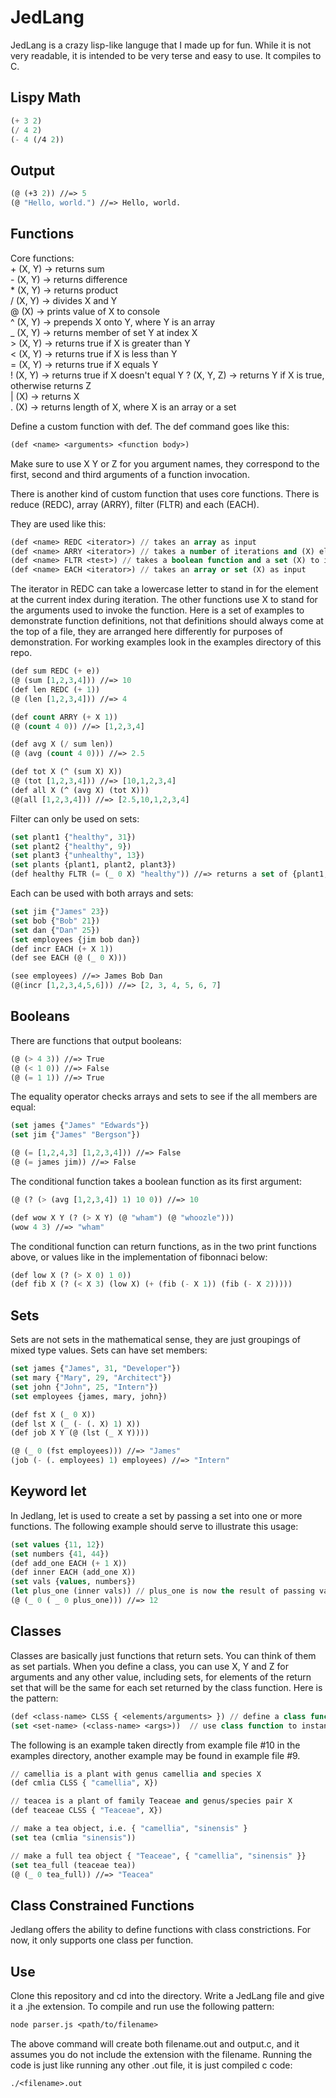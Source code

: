JedLang
=======

JedLang is a crazy lisp-like languge that I made up for fun. While it is not very readable, it is intended to be very terse and easy to use. It compiles to C.

Lispy Math
----------
```lisp
(+ 3 2)
(/ 4 2)
(- 4 (/4 2))
```

Output
------
```lisp
(@ (+3 2)) //=> 5
(@ "Hello, world.") //=> Hello, world.
```

Functions
---------

Core functions:    
\+ (X, Y) -> returns sum    
\- (X, Y) -> returns difference    
\* (X, Y) -> returns product    
/  (X, Y) -> divides X and Y    
@  (X) -> prints value of X to console    
^  (X, Y) -> prepends X onto Y, where Y is an array    
_  (X, Y) -> returns member of set Y at index X    
\> (X, Y) -> returns true if X is greater than Y    
<  (X, Y) -> returns true if X is less than Y   
=  (X, Y) -> returns true if X equals Y    
!  (X, Y) -> returns true if X doesn't equal Y
?  (X, Y, Z) -> returns Y if X is true, otherwise returns Z    
|  (X) -> returns X    
.  (X) -> returns length of X, where X is an array or a set    

Define a custom function with def. The def command goes like this:

```lisp
(def <name> <arguments> <function body>)
```
Make sure to use X Y or Z for you argument names, they correspond to the first, second and third arguments of a function invocation.    

There is another kind of custom function that uses core functions. There is reduce (REDC), array (ARRY), filter (FLTR) and each (EACH).    
    
They are used like this:

```lisp
(def <name> REDC <iterator>) // takes an array as input
(def <name> ARRY <iterator>) // takes a number of iterations and (X) element to iterate
(def <name> FLTR <test>) // takes a boolean function and a set (X) to iterate over
(def <name> EACH <iterator>) // takes an array or set (X) as input
```
The iterator in REDC can take a lowercase letter to stand in for the element at the current index during iteration. The other functions use X to stand for the arguments used to invoke the function. Here is a set of examples to demonstrate function definitions, not that definitions should always come at the top of a file, they are arranged here differently for purposes of demonstration. For working examples look in the examples directory of this repo.

```lisp
(def sum REDC (+ e))
(@ (sum [1,2,3,4])) //=> 10
(def len REDC (+ 1))
(@ (len [1,2,3,4])) //=> 4

(def count ARRY (+ X 1))
(@ (count 4 0)) //=> [1,2,3,4]

(def avg X (/ sum len))
(@ (avg (count 4 0))) //=> 2.5

(def tot X (^ (sum X) X))
(@ (tot [1,2,3,4])) //=> [10,1,2,3,4]
(def all X (^ (avg X) (tot X)))
(@(all [1,2,3,4])) //=> [2.5,10,1,2,3,4]
```

Filter can only be used on sets:
```lisp
(set plant1 {"healthy", 31})
(set plant2 {"healthy", 9})
(set plant3 {"unhealthy", 13})
(set plants {plant1, plant2, plant3})
(def healthy FLTR (= (_ 0 X) "healthy")) //=> returns a set of {plant1, plant2}
```
Each can be used with both arrays and sets:
```lisp
(set jim {"James" 23})
(set bob {"Bob" 21})
(set dan {"Dan" 25})
(set employees {jim bob dan})
(def incr EACH (+ X 1))
(def see EACH (@ (_ 0 X)))

(see employees) //=> James Bob Dan
(@(incr [1,2,3,4,5,6])) //=> [2, 3, 4, 5, 6, 7]
```
Booleans
--------
There are functions that output booleans:
```lisp
(@ (> 4 3)) //=> True
(@ (< 1 0)) //=> False
(@ (= 1 1)) //=> True
```
The equality operator checks arrays and sets to see if the all members are equal:
```lisp
(set james {"James" "Edwards"})
(set jim {"James" "Bergson"})

(@ (= [1,2,4,3] [1,2,3,4])) //=> False
(@ (= james jim)) //=> False
```

The conditional function takes a boolean function as its first argument:
```lisp
(@ (? (> (avg [1,2,3,4]) 1) 10 0)) //=> 10

(def wow X Y (? (> X Y) (@ "wham") (@ "whoozle")))
(wow 4 3) //=> "wham"
```
The conditional function can return functions, as in the two print functions above, or values like in the implementation of fibonnaci below:

```lisp
(def low X (? (> X 0) 1 0))
(def fib X (? (< X 3) (low X) (+ (fib (- X 1)) (fib (- X 2)))))
```
Sets
----

Sets are not sets in the mathematical sense, they are just groupings of mixed type values. Sets can have set members:

```lisp
(set james {"James", 31, "Developer"})
(set mary {"Mary", 29, "Architect"})
(set john {"John", 25, "Intern"})
(set employees {james, mary, john})

(def fst X (_ 0 X))
(def lst X (_ (- (. X) 1) X))
(def job X Y (@ (lst (_ X Y))))

(@ (_ 0 (fst employees))) //=> "James"
(job (- (. employees) 1) employees) //=> "Intern"
```

Keyword let
-----------

In Jedlang, let is used to create a set by passing a set into one or more functions. The following example should serve to illustrate this usage:
```lisp
(set values {11, 12})
(set numbers {41, 44})
(def add_one EACH (+ 1 X))
(def inner EACH (add_one X))
(set vals {values, numbers})
(let plus_one (inner vals)) // plus_one is now the result of passing vals into inner
(@ (_ 0 ( _ 0 plus_one))) //=> 12
```

Classes
-------
Classes are basically just functions that return sets. You can think of them as set partials. When you define a class, you can use X, Y and Z for arguments and any other value, including sets, for elements of the return set that will be the same for each set returned by the class function. Here is the pattern:

```lisp
(def <class-name> CLSS { <elements/arguments> }) // define a class function
(set <set-name> (<class-name> <args>))  // use class function to instantiate a set
```

The following is an example taken directly from example file #10 in the examples directory, another example may be found in example file #9.
```lisp
// camellia is a plant with genus camellia and species X
(def cmlia CLSS { "camellia", X})

// teacea is a plant of family Teaceae and genus/species pair X
(def teaceae CLSS { "Teaceae", X})

// make a tea object, i.e. { "camellia", "sinensis" }
(set tea (cmlia "sinensis"))

// make a full tea object { "Teaceae", { "camellia", "sinensis" }}
(set tea_full (teaceae tea))
(@ (_ 0 tea_full)) //=> "Teacea"
```
Class Constrained Functions
---------------------------
Jedlang offers the ability to define functions with class constrictions. For now, it only supports one class per function. 

Use
---
Clone this repository and cd into the directory. Write a JedLang file and give it a .jhe extension. To compile and run use the following pattern:

```lisp
node parser.js <path/to/filename>
```
The above command will create both filename.out and output.c, and it assumes you do not include the extension with the filename. Running the code is just like running any other .out file, it is just compiled c code:
```lisp
./<filename>.out
```

